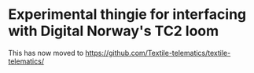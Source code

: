 # Experimental thingie for interfacing with Digital Norway's TC2 loom

This has now moved to https://github.com/Textile-telematics/textile-telematics/
